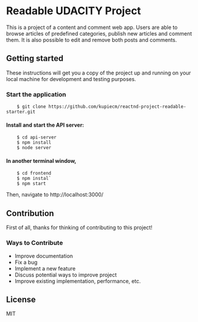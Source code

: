 # Readable UDACITY Project

This is a project of a content and comment web app. Users are able to browse articles of predefined categories, publish 
new articles and comment them. It is also possible to edit and remove both posts and comments.

## Getting started
These instructions will get you a copy of the project up and running on your local machine for development and testing purposes.

### Start the application

```shell
    $ git clone https://github.com/kupiecm/reactnd-project-readable-starter.git
```
#### Install and start the API server:
```shell
    $ cd api-server
    $ npm install
    $ node server
```
#### In another terminal window,
```shell
    $ cd frontend
    $ npm instal`
    $ npm start
```
Then, navigate to http://localhost:3000/

## Contribution
First of all, thanks for thinking of contributing to this project!

###  Ways to Contribute

* Improve documentation
* Fix a bug
* Implement a new feature
* Discuss potential ways to improve project
* Improve existing implementation, performance, etc.

## License
MIT